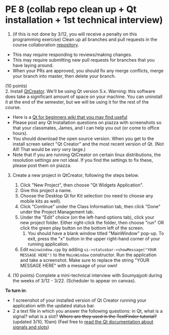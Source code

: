 PE 8 (collab repo clean up + Qt installation + 1st technical interview)
==============

1. (if this is not done by 3/12, you will receive a penalty on this programming exercise) Clean up all branches and pull requests in the course collaboration [repository](https://github.com/muzny/csci3010-spring2019-collab).
- This may require responding to reviews/making changes.
- This may require submitting new pull requests for branches that you have laying around.
- When your PRs are approved, you should fix any merge conflicts, merge your branch into master, then delete your branch.

(10 points)  
2. Install [QtCreator](http://doc.qt.io/qt-5/gettingstarted.html). We'll be using Qt version 5.x. Warning: this software does take a significant amount of space on your machine. You can uninstall it at the end of the semester, but we will be using it for the rest of the course.
- Here is a [Qt for beginners wiki that you may find useful](https://wiki.qt.io/Qt_for_Beginners)
- Please post any Qt Installation questions on piazza with screenshots so that your classmates, James, and I can help you out (or come to office hours).
- You should download the open source version. When you get to the install screen select "Qt Creator" and the most recent version of Qt. (Not All! That would be _very_ _very_ large.)
- Note that if you are running QtCreator on certain linux distributions, the resolution settings are not ideal. If you find the settings to fix these, please post them on piazza.

3. Create a new project in QtCreator, following the steps below.
    1. Click "New Project", then choose "Qt Widgets Application".
    2. Give this project a name.
    3. Choose the Desktop Qt for Kit selection (no need to choose any mobile kits as well).
    4. Click "Continue" under the Class Information tab, then click "Done" under the Project Management tab.
    5. Under the "Edit" choice (on the left-hand options tab), click your new project folder. Either right-click the folder, then choose "run" OR click the green play button on the bottom left of the screen.
        1. You should have a blank window titled "MainWindow" pop-up. To exit, press the "x" button in the upper right-hand corner of your running application.
    6. Edit `mainwindow.cpp` by adding `ui->statusbar->showMessage("YOUR MESSAGE HERE")` to the `MainWindow` constructor. Run the application and take a screenshot. Make sure to replace the string "YOUR MESSAGE HERE" with a message of your own!

4. (10 points) Complete a mini-technical interview with Soumyajyoti during the weeks of 3/12 - 3/22. (Scheduler to appear on canvas).

__To turn in__:
- 1 screenshot of your installed version of Qt Creator running your application with the updated status bar.
- 2 a text file in which you answer the following questions: in Qt, what is a signal? what is a slot? <s>Where are they used in the TextFinder tutorial?</s> (updated 3/10, 10am) (Feel free to [read the Qt documentation about signals and slots](http://doc.qt.io/qt-5/signalsandslots.html))
